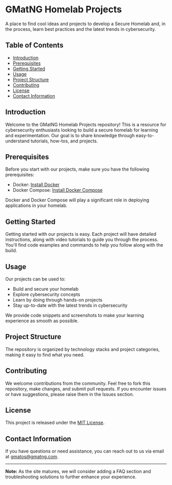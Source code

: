 # GMatNG Homelab Projects

A place to find cool ideas and projects to develop a Secure Homelab and, in the process, learn best practices and the latest trends in cybersecurity.

## Table of Contents

- [Introduction](#introduction)
- [Prerequisites](#prerequisites)
- [Getting Started](#getting-started)
- [Usage](#usage)
- [Project Structure](#project-structure)
- [Contributing](#contributing)
- [License](#license)
- [Contact Information](#contact-information)

## Introduction

Welcome to the GMatNG Homelab Projects repository! This is a resource for cybersecurity enthusiasts looking to build a secure homelab for learning and experimentation. Our goal is to share knowledge through easy-to-understand tutorials, how-tos, and projects.

## Prerequisites

Before you start with our projects, make sure you have the following prerequisites:

- Docker: [Install Docker](https://www.docker.com/get-started)
- Docker Compose: [Install Docker Compose](https://docs.docker.com/compose/install/)

Docker and Docker Compose will play a significant role in deploying applications in your homelab.

## Getting Started

Getting started with our projects is easy. Each project will have detailed instructions, along with video tutorials to guide you through the process. You'll find code examples and commands to help you follow along with the build.

## Usage

Our projects can be used to:

- Build and secure your homelab
- Explore cybersecurity concepts
- Learn by doing through hands-on projects
- Stay up-to-date with the latest trends in cybersecurity

We provide code snippets and screenshots to make your learning experience as smooth as possible.

## Project Structure

The repository is organized by technology stacks and project categories, making it easy to find what you need.

## Contributing

We welcome contributions from the community. Feel free to fork this repository, make changes, and submit pull requests. If you encounter issues or have suggestions, please raise them in the Issues section.

## License

This project is released under the [MIT License](LICENSE.md).

## Contact Information

If you have questions or need assistance, you can reach out to us via email at [gmatos@gmatng.com](mailto:gmatos@gmatng.com).

---

**Note:** As the site matures, we will consider adding a FAQ section and troubleshooting solutions to further enhance your experience.

